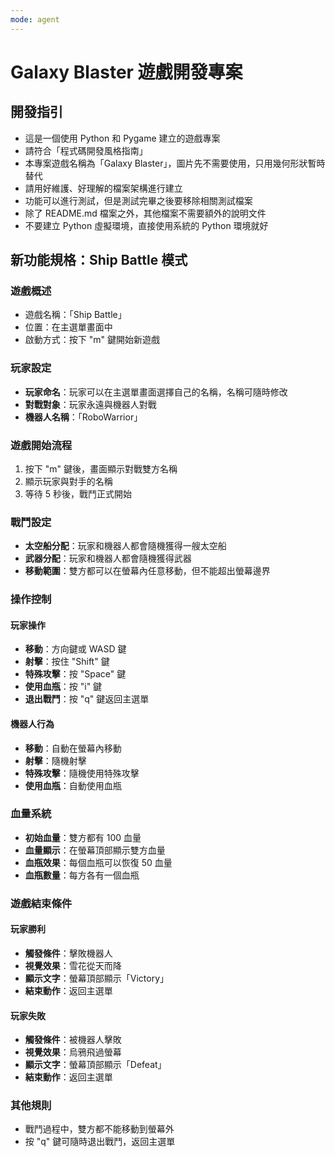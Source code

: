 ```yaml
---
mode: agent
---
```


# Galaxy Blaster 遊戲開發專案

## 開發指引

- 這是一個使用 Python 和 Pygame 建立的遊戲專案
- 請符合「程式碼開發風格指南」
- 本專案遊戲名稱為「Galaxy Blaster」，圖片先不需要使用，只用幾何形狀暫時替代
- 請用好維護、好理解的檔案架構進行建立
- 功能可以進行測試，但是測試完畢之後要移除相關測試檔案
- 除了 README.md 檔案之外，其他檔案不需要額外的說明文件
- 不要建立 Python 虛擬環境，直接使用系統的 Python 環境就好

## 新功能規格：Ship Battle 模式

### 遊戲概述

- 遊戲名稱：「Ship Battle」
- 位置：在主選單畫面中
- 啟動方式：按下 "m" 鍵開始新遊戲

### 玩家設定

- **玩家命名**：玩家可以在主選單畫面選擇自己的名稱，名稱可隨時修改
- **對戰對象**：玩家永遠與機器人對戰
- **機器人名稱**：「RoboWarrior」

### 遊戲開始流程

1. 按下 "m" 鍵後，畫面顯示對戰雙方名稱
2. 顯示玩家與對手的名稱
3. 等待 5 秒後，戰鬥正式開始

### 戰鬥設定

- **太空船分配**：玩家和機器人都會隨機獲得一艘太空船
- **武器分配**：玩家和機器人都會隨機獲得武器
- **移動範圍**：雙方都可以在螢幕內任意移動，但不能超出螢幕邊界

### 操作控制

#### 玩家操作

- **移動**：方向鍵或 WASD 鍵
- **射擊**：按住 "Shift" 鍵
- **特殊攻擊**：按 "Space" 鍵
- **使用血瓶**：按 "i" 鍵
- **退出戰鬥**：按 "q" 鍵返回主選單

#### 機器人行為

- **移動**：自動在螢幕內移動
- **射擊**：隨機射擊
- **特殊攻擊**：隨機使用特殊攻擊
- **使用血瓶**：自動使用血瓶

### 血量系統

- **初始血量**：雙方都有 100 血量
- **血量顯示**：在螢幕頂部顯示雙方血量
- **血瓶效果**：每個血瓶可以恢復 50 血量
- **血瓶數量**：每方各有一個血瓶

### 遊戲結束條件

#### 玩家勝利

- **觸發條件**：擊敗機器人
- **視覺效果**：雪花從天而降
- **顯示文字**：螢幕頂部顯示「Victory」
- **結束動作**：返回主選單

#### 玩家失敗

- **觸發條件**：被機器人擊敗
- **視覺效果**：烏鴉飛過螢幕
- **顯示文字**：螢幕頂部顯示「Defeat」
- **結束動作**：返回主選單

### 其他規則

- 戰鬥過程中，雙方都不能移動到螢幕外
- 按 "q" 鍵可隨時退出戰鬥，返回主選單
